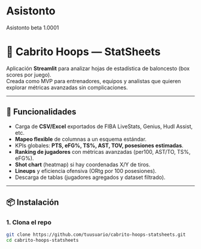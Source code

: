 # Asistonto
Asistonto beta 1.0001
# 🏀 Cabrito Hoops — StatSheets

Aplicación **Streamlit** para analizar hojas de estadística de baloncesto (box scores por juego).  
Creada como MVP para entrenadores, equipos y analistas que quieren explorar métricas avanzadas sin complicaciones.

---

## 🚀 Funcionalidades
- Carga de **CSV/Excel** exportados de FIBA LiveStats, Genius, Hudl Assist, etc.
- **Mapeo flexible** de columnas a un esquema estándar.
- KPIs globales: **PTS, eFG%, TS%, AST, TOV, posesiones estimadas**.
- **Ranking de jugadores** con métricas avanzadas (per100, AST/TO, TS%, eFG%).
- **Shot chart** (heatmap) si hay coordenadas X/Y de tiros.
- **Lineups** y eficiencia ofensiva (ORtg por 100 posesiones).
- Descarga de tablas (jugadores agregados y dataset filtrado).

---

## 📦 Instalación

### 1. Clona el repo
```bash
git clone https://github.com/tuusuario/cabrito-hoops-statsheets.git
cd cabrito-hoops-statsheets

